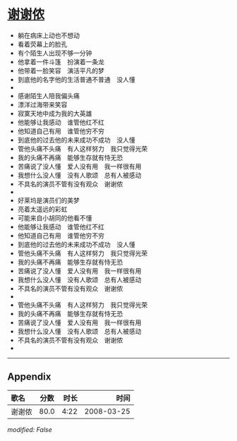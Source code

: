 # [谢谢侬](https://music.163.com/song?id=65107)

* 躺在病床上动也不想动
* 看着荧幕上的脸孔
* 有个陌生人出现不够一分钟
* 他拿着一件斗篷　扮演着一条龙
* 他带着一脸笑容　演活平凡的梦
* 到底他的名字他的生活普通不普通　没人懂
* 
* 感谢陌生人陪我偏头痛
* 漂洋过海带来笑容
* 寂寞天地中成为我的大英雄
* 他能够让我感动　谁管他红不红
* 他知道自己有用　谁管他穷不穷
* 到底他的过去他的未来成功不成功　没人懂
* 管他头痛不头痛　有人这样努力　我只觉得光荣
* 我的头痛不再痛　能够生存就有恃无恐
* 苦痛说了没人懂　爱人没有用　我一样很有用
* 我想什么没人懂　没有人歌颂　总有人被感动
* 不具名的演员不管有没有观众　谢谢侬
* 
* 好莱坞是演员们的美梦
* 亮着太遥远的彩虹
* 可能来自小胡同的他看不懂
* 他能够让我感动　谁管他红不红
* 他知道自己有用　谁管他穷不穷
* 到底他的过去他的未来成功不成功　没人懂
* 管他头痛不头痛　有人这样努力　我只觉得光荣
* 我的头痛不再痛　能够生存就有恃无恐
* 苦痛说了没人懂　爱人没有用　我一样很有用
* 我想什么没人懂　没有人歌颂　总有人被感动
* 不具名的演员不管有没有观众　谢谢侬
* 
* 管他头痛不头痛　有人这样努力　我只觉得光荣
* 我的头痛不再痛　能够生存就有恃无恐
* 苦痛说了没人懂　爱人没有用　我一样很有用
* 我想什么没人懂　没有人歌颂　总有人被感动
* 不具名的演员不管有没有观众　谢谢侬
* 


---

## Appendix

|歌名|分数|时长|时间|
|:---|:---:|---:|---:|
|谢谢侬|80.0|4:22|2008-03-25

*modified: False*